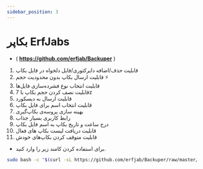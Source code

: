 ```yaml
---
sidebar_position: 3
---
```


# بکاپر ErfJabs

- ( **https://github.com/erfjab/Backuper** )

1. قابلیت حذف/اضافه دایرکتوری/فایل دلخواه در فایل بکاپ
2. قابلیت ارسال بکاپ بدون محدودیت حجم ⚡️
3. قابلیت انتخاب نوع فشرده‌سازی فایل‌ها
4. قابلیت نصف کردن حجم بکاپ با 7z
5. قابلیت ارسال به دیسکورد
6. قابلیت انتخاب اسم برای فایل بکاپ
7. بهينه سازی پروسه‌ی بکاپ‌گیری
8. رابط کاربری بسیار جذاب
9. درج ساعت و تاریخ بکاپ به اسم فایل بکاپ
10. قابلیت دریافت لیست بکاپ های فعال
11. قابلیت متوقف کردن بکاپ‌های خودش

- برای استفاده کردن کامند زیر را وارد کنید.

```bash
sudo bash -c "$(curl -sL https://github.com/erfjab/Backuper/raw/master/install.sh)"
```
